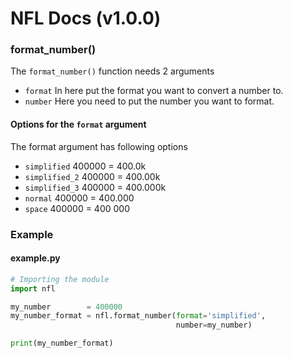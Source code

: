 # NFL Docs (v1.0.0)

### format_number()

The ```format_number()``` function needs 2 arguments

- ```format``` In here put the format you want to convert a number to.
- ```number``` Here you need to put the number you want to format.

#### Options for the ```format``` argument

The format argument has following options

- ```simplified``` 400000 = 400.0k
- ```simplified_2``` 400000 = 400.00k
- ```simplified_3``` 400000 = 400.000k
- ```normal``` 400000 = 400.000
- ```space``` 400000 = 400 000

### Example

#### example.py
```python
# Importing the module
import nfl

my_number        = 400000
my_number_format = nfl.format_number(format='simplified',
                                     number=my_number)

print(my_number_format)
```